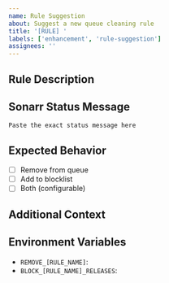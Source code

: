 ```yaml
---
name: Rule Suggestion
about: Suggest a new queue cleaning rule
title: '[RULE] '
labels: ['enhancement', 'rule-suggestion']
assignees: ''
---
```


## Rule Description
<!-- Describe what type of stuck downloads this rule should handle -->

## Sonarr Status Message
<!-- What status message(s) does Sonarr show for this issue? -->
```
Paste the exact status message here
```

## Expected Behavior
<!-- What should happen when this rule is triggered? -->
- [ ] Remove from queue
- [ ] Add to blocklist
- [ ] Both (configurable)

## Additional Context
<!-- Any other context, screenshots, or examples -->

## Environment Variables
<!-- Suggest names for the environment variables to control this rule -->
- `REMOVE_[RULE_NAME]`: 
- `BLOCK_[RULE_NAME]_RELEASES`:
